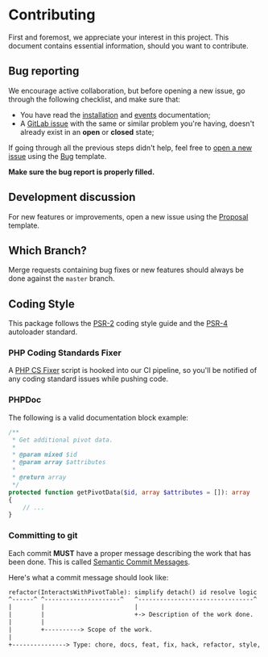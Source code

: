 # Contributing
First and foremost, we appreciate your interest in this project. This document contains essential information, should you want to contribute.

## Bug reporting
We encourage active collaboration, but before opening a new issue, go through the following checklist, and make sure that:

- You have read the [installation](docs/installation.md) and [events](docs/events.md) documentation;
- A [GitLab issue](https://gitlab.com/altek/eventually/issues) with the same or similar problem you're having, doesn't already exist in an **open** or **closed** state;

If going through all the previous steps didn't help, feel free to [open a new issue](https://gitlab.com/altek/eventually/issues/new) using the [Bug](.gitlab/issue_templates/Bug.md) template.

**Make sure the bug report is properly filled.**

## Development discussion
For new features or improvements, open a new issue using the [Proposal](.gitlab/issue_templates/Proposal.md) template.

## Which Branch?
Merge requests containing bug fixes or new features should always be done against the `master` branch.

## Coding Style
This package follows the [PSR-2](https://www.php-fig.org/psr/psr-2/) coding style guide and the [PSR-4](https://www.php-fig.org/psr/psr-4/) autoloader standard.

### PHP Coding Standards Fixer
A [PHP CS Fixer](https://cs.symfony.com/) script is hooked into our CI pipeline, so you'll be notified of any coding standard issues while pushing code.

### PHPDoc
The following is a valid documentation block example:

```php
/**
 * Get additional pivot data.
 *
 * @param mixed $id
 * @param array $attributes
 *
 * @return array
 */
protected function getPivotData($id, array $attributes = []): array
{
    // ...
}
```

### Committing to git
Each commit **MUST** have a proper message describing the work that has been done.
This is called [Semantic Commit Messages](https://seesparkbox.com/foundry/semantic_commit_messages).

Here's what a commit message should look like:

```txt
refactor(InteractsWithPivotTable): simplify detach() id resolve logic
^------^ ^---------------------^   ^--------------------------------^
|        |                         |
|        |                         +-> Description of the work done.
|        |
|        +----------> Scope of the work.
|
+---------------> Type: chore, docs, feat, fix, hack, refactor, style, or test.
```
